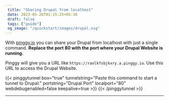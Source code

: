 ```yaml
---
 title: "Sharing Drupal from localhost" 
 date: 2023-05-26T01:15:25+05:30 
 draft: false 
 tags: ["guide"]
 og_image: "/quickstart/images/drupal.svg"
---
```


With [pinggy.io](https://pinggy.io) you can share your Drupal from localhost with just a single command. **Replace the port 80 with the port where your Drupal Website is running.**

Pinggy will give you a URL like `https://ranlkfsbjkxry.a.pinggy.io`. Use this URL to access the Drupal Website.

{{< pinggytunnel box="true" tunnelstring="Paste this command to start a tunnel to Drupal:" portstring="Drupal Port" localport="80" webdebugenabled=false keepalive=true >}}
{{< /pinggytunnel >}}

<hr>
